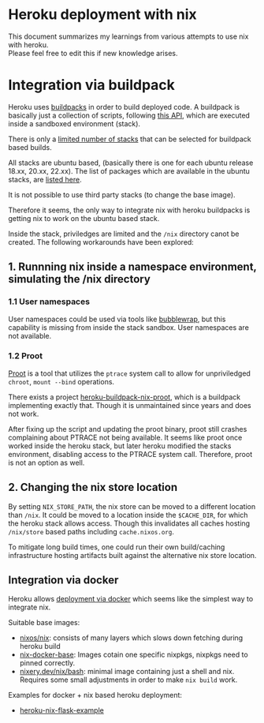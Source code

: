 # Heroku deployment with nix
This document summarizes my learnings from various attempts to use nix with heroku.  
Please feel free to edit this if new knowledge arises.

# Integration via buildpack
Heroku uses [buildpacks](https://devcenter.heroku.com/articles/buildpacks) in order to build deployed code. A buildpack is basically just a collection of scripts, following [this API](https://devcenter.heroku.com/articles/buildpack-api), which are executed inside a sandboxed environment (stack).

There is only a [limited number of stacks](https://devcenter.heroku.com/articles/stack) that can be selected for buildpack based builds.

All stacks are ubuntu based, (basically there is one for each ubuntu release 18.xx, 20.xx, 22.xx).
The list of packages which are available in the ubuntu stacks, are [listed here](https://devcenter.heroku.com/articles/stack-packages).

It is not possible to use third party stacks (to change the base image).

Therefore it seems, the only way to integrate nix with heroku buildpacks is getting nix to work on the ubuntu based stack.

Inside the stack, priviledges are limited and the `/nix` directory canot be created.
The following workarounds have been explored:

## 1. Runnning nix inside a namespace environment, simulating the /nix directory

### 1.1 User namespaces
User namespaces could be used via tools like [bubblewrap](https://github.com/containers/bubblewrap), but this capability is missing from inside the stack sandbox. User namespaces are not available.

### 1.2 Proot
[Proot](https://github.com/proot-me/proot) is a tool that utilizes the `ptrace` system call to allow for unpriviledged `chroot`, `mount --bind` operations.

There exists a project [heroku-buildpack-nix-proot](https://elements.heroku.com/buildpacks/ocharles/heroku-buildpack-nix-proot), which is a buildpack implementing exactly that. Though it is unmaintained since years and does not work.

After fixing up the script and updating the proot binary, proot still crashes complaining about PTRACE not being available.
It seems like proot once worked inside the heroku stack, but later heroku modified the stacks environment, disabling access to the PTRACE system call. Therefore, proot is not an option as well.

## 2. Changing the nix store location
By setting `NIX_STORE_PATH`, the nix store can be moved to a different location than `/nix`. It could be moved to a location inside the `$CACHE_DIR`, for which the heroku stack allows access. Though this invalidates all caches hosting `/nix/store` based paths including `cache.nixos.org`.

To mitigate long build times, one could run their own build/caching infrastructure hosting artifacts built against the alternative nix store location.

## Integration via docker
Heroku allows [deployment via docker](https://devcenter.heroku.com/categories/deploying-with-docker) which seems like the simplest way to integrate nix.

Suitable base images:
  - [nixos/nix](https://hub.docker.com/r/nixos/nix): consists of many layers which slows down fetching during heroku build
  - [nix-docker-base](https://github.com/teamniteo/nix-docker-base): Images cotain one specific nixpkgs, nixpkgs need to pinned correctly.
  - [nixery.dev/nix/bash](https://nixery.dev/): minimal image containing just a shell and nix. Requires some small adjustments in order to make `nix build` work.

Examples for docker + nix based heroku deployment:
  - [heroku-nix-flask-example](https://github.com/DavHau/heroku-nix-flask-example)
